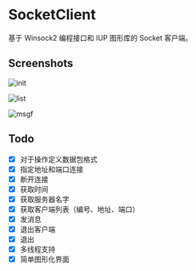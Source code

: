# SocketClient

基于 Winsock2 编程接口和 IUP 图形库的 Socket 客户端。

## Screenshots

![init](https://cloud.githubusercontent.com/assets/1665437/24902539/12ace274-1edd-11e7-87c0-b5d6dfa90f7d.png)

![list](https://cloud.githubusercontent.com/assets/1665437/24902540/12d14790-1edd-11e7-81d3-9d0afb1d8e7e.png)

![msgf](https://cloud.githubusercontent.com/assets/1665437/24902633/5d2a5ff2-1edd-11e7-8b98-d47a3017cc0e.png)

## Todo

- [x] 对于操作定义数据包格式
- [x] 指定地址和端口连接
- [x] 断开连接
- [x] 获取时间
- [x] 获取服务器名字
- [x] 获取客户端列表（编号、地址、端口）
- [x] 发消息
- [x] 退出客户端
- [x] 退出
- [x] 多线程支持
- [x] 简单图形化界面
